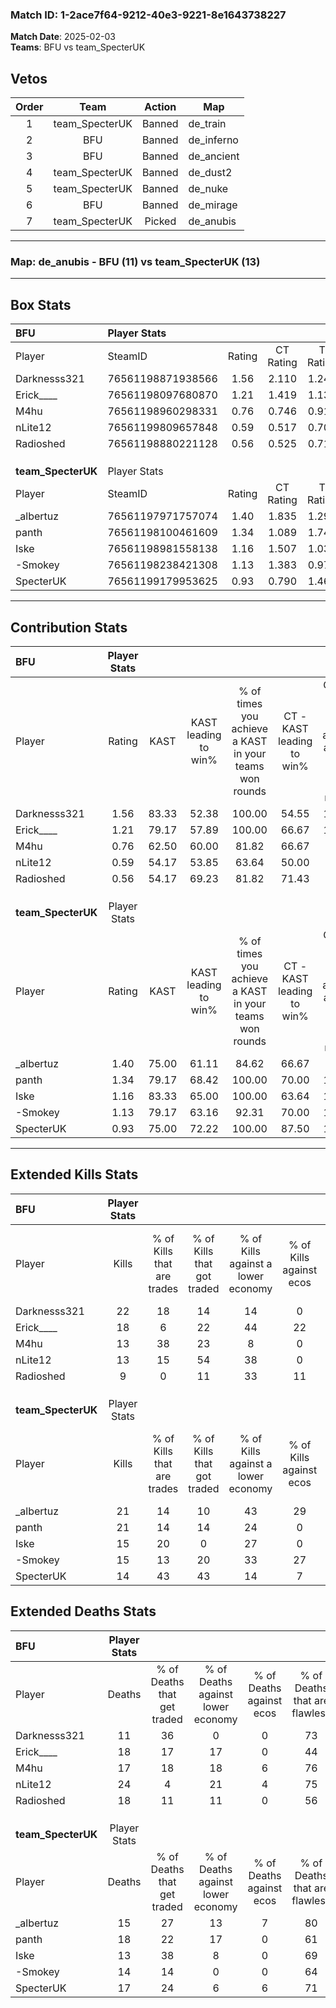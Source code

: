 ### Match ID: 1-2ace7f64-9212-40e3-9221-8e1643738227  
**Match Date**: 2025-02-03  
**Teams**: BFU vs team_SpecterUK  

## Vetos  

| Order | Team | Action | Map |
| :---: | :--: | :----: | --- |
| 1 | team_SpecterUK | Banned | de_train |
| 2 | BFU | Banned | de_inferno |
| 3 | BFU | Banned | de_ancient |
| 4 | team_SpecterUK | Banned | de_dust2 |
| 5 | team_SpecterUK | Banned | de_nuke |
| 6 | BFU | Banned | de_mirage |
| 7 | team_SpecterUK | Picked | de_anubis |

---  

### **Map**: de_anubis - BFU (11) vs team_SpecterUK (13)  
---  

## Box Stats  

| **BFU**            | Player Stats      |        |           |          |       |       |       |         |        |      |     |
| :- | :- | :-: | :-: | :-: | :-: | :-: | :-: | :-: | :-: | :-: | :-: |
| Player             | SteamID           | Rating | CT Rating | T Rating | KAST  |  ADR  | Kills | Assists | Deaths | K/D  | HS% |
| Darknesss321       | 76561198871938566 |  1.56  |   2.110   |  1.245   | 83.33 | 99.9  |  22   |    5    |   11   | 2.00 | 22  |
| Erick____          | 76561198097680870 |  1.21  |   1.419   |  1.133   | 79.17 | 87.5  |  18   |    9    |   18   | 1.00 | 66  |
| M4hu               | 76561198960298331 |  0.76  |   0.746   |  0.912   | 62.50 | 46.7  |  13   |    0    |   17   | 0.76 | 69  |
| nLite12            | 76561199809657848 |  0.59  |   0.517   |  0.709   | 54.17 | 58.2  |  13   |    3    |   24   | 0.54 | 46  |
| Radioshed          | 76561198880221128 |  0.56  |   0.525   |  0.714   | 54.17 | 49.7  |   9   |    5    |   18   | 0.50 | 44  |
|                    |                   |        |           |          |       |       |       |         |        |      |     |
|                    |                   |        |           |          |       |       |       |         |        |      |     |
|                    |                   |        |           |          |       |       |       |         |        |      |     |
| **team_SpecterUK** | Player Stats      |        |           |          |       |       |       |         |        |      |     |
| Player             | SteamID           | Rating | CT Rating | T Rating | KAST  |  ADR  | Kills | Assists | Deaths | K/D  | HS% |
| _albertuz          | 76561197971757074 |  1.40  |   1.835   |  1.297   | 75.00 | 104.3 |  21   |    8    |   15   | 1.40 | 47  |
| panth              | 76561198100461609 |  1.34  |   1.089   |  1.742   | 79.17 | 98.6  |  21   |    6    |   18   | 1.17 | 61  |
| Iske               | 76561198981558138 |  1.16  |   1.507   |  1.037   | 83.33 | 70.2  |  15   |    3    |   13   | 1.15 | 33  |
| -Smokey            | 76561198238421308 |  1.13  |   1.383   |  0.970   | 79.17 | 74.5  |  15   |    6    |   14   | 1.07 | 40  |
| SpecterUK          | 76561199179953625 |  0.93  |   0.790   |  1.460   | 75.00 | 57.8  |  14   |    3    |   17   | 0.82 | 57  |
---  

## Contribution Stats  

| **BFU**            | Player Stats |       |                      |                                                        |                           |                                                             |                          |                                                            |
| :- | :-: | :-: | :-: | :-: | :-: | :-: | :-: | :-: |
| Player             |    Rating    | KAST  | KAST leading to win% | % of times you achieve a KAST in your teams won rounds | CT - KAST leading to win% | CT - % of times you achieve a KAST in your teams won rounds | T - KAST leading to win% | T - % of times you achieve a KAST in your teams won rounds |
| Darknesss321       |     1.56     | 83.33 |        52.38         |                         100.00                         |           54.55           |                           100.00                            |          50.00           |                           100.00                           |
| Erick____          |     1.21     | 79.17 |        57.89         |                         100.00                         |           66.67           |                           100.00                            |          50.00           |                           100.00                           |
| M4hu               |     0.76     | 62.50 |        60.00         |                         81.82                          |           66.67           |                            66.67                            |          55.56           |                           100.00                           |
| nLite12            |     0.59     | 54.17 |        53.85         |                         63.64                          |           50.00           |                            50.00                            |          57.14           |                           80.00                            |
| Radioshed          |     0.56     | 54.17 |        69.23         |                         81.82                          |           71.43           |                            83.33                            |          66.67           |                           80.00                            |
|                    |              |       |                      |                                                        |                           |                                                             |                          |                                                            |
|                    |              |       |                      |                                                        |                           |                                                             |                          |                                                            |
|                    |              |       |                      |                                                        |                           |                                                             |                          |                                                            |
| **team_SpecterUK** | Player Stats |       |                      |                                                        |                           |                                                             |                          |                                                            |
| Player             |    Rating    | KAST  | KAST leading to win% | % of times you achieve a KAST in your teams won rounds | CT - KAST leading to win% | CT - % of times you achieve a KAST in your teams won rounds | T - KAST leading to win% | T - % of times you achieve a KAST in your teams won rounds |
| _albertuz          |     1.40     | 75.00 |        61.11         |                         84.62                          |           66.67           |                            85.71                            |          55.56           |                           83.33                            |
| panth              |     1.34     | 79.17 |        68.42         |                         100.00                         |           70.00           |                           100.00                            |          66.67           |                           100.00                           |
| Iske               |     1.16     | 83.33 |        65.00         |                         100.00                         |           63.64           |                           100.00                            |          66.67           |                           100.00                           |
| -Smokey            |     1.13     | 79.17 |        63.16         |                         92.31                          |           70.00           |                           100.00                            |          55.56           |                           83.33                            |
| SpecterUK          |     0.93     | 75.00 |        72.22         |                         100.00                         |           87.50           |                           100.00                            |          60.00           |                           100.00                           |
---  

## Extended Kills Stats  

| **BFU**            | Player Stats |                            |                            |                                    |                         |                              |                                 |                                       |                    |           |
| :- | :-: | :-: | :-: | :-: | :-: | :-: | :-: | :-: | :-: | :-: |
| Player             |    Kills     | % of Kills that are trades | % of Kills that got traded | % of Kills against a lower economy | % of Kills against ecos | % of Kills that are flawless | % of Kills that are close duels | % of Kills that are assisted by flash | Pistol Round Kills | AWP Kills |
| Darknesss321       |      22      |             18             |             14             |                 14                 |            0            |              68              |                5                |                   0                   |         1          |    16     |
| Erick____          |      18      |             6              |             22             |                 44                 |           22            |              61              |                6                |                   0                   |         1          |     0     |
| M4hu               |      13      |             38             |             23             |                 8                  |            0            |              69              |               15                |                   0                   |         6          |     0     |
| nLite12            |      13      |             15             |             54             |                 38                 |            0            |              62              |                0                |                   0                   |         0          |     0     |
| Radioshed          |      9       |             0              |             11             |                 33                 |           11            |              89              |                0                |                   0                   |         0          |     1     |
|                    |              |                            |                            |                                    |                         |                              |                                 |                                       |                    |           |
|                    |              |                            |                            |                                    |                         |                              |                                 |                                       |                    |           |
|                    |              |                            |                            |                                    |                         |                              |                                 |                                       |                    |           |
| **team_SpecterUK** | Player Stats |                            |                            |                                    |                         |                              |                                 |                                       |                    |           |
| Player             |    Kills     | % of Kills that are trades | % of Kills that got traded | % of Kills against a lower economy | % of Kills against ecos | % of Kills that are flawless | % of Kills that are close duels | % of Kills that are assisted by flash | Pistol Round Kills | AWP Kills |
| _albertuz          |      21      |             14             |             10             |                 43                 |           29            |              71              |                0                |                  10                   |         2          |     0     |
| panth              |      21      |             14             |             14             |                 24                 |            0            |              43              |               10                |                   0                   |         1          |     0     |
| Iske               |      15      |             20             |             0              |                 27                 |            0            |              87              |                0                |                   7                   |         2          |     7     |
| -Smokey            |      15      |             13             |             20             |                 33                 |           27            |              67              |               13                |                   0                   |         1          |     0     |
| SpecterUK          |      14      |             43             |             43             |                 14                 |            7            |              79              |                0                |                   0                   |         1          |     0     |
## Extended Deaths Stats  

| **BFU**            | Player Stats |                             |                                   |                          |                               |                            |                           |               |
| :- | :-: | :-: | :-: | :-: | :-: | :-: | :-: | :-: |
| Player             |    Deaths    | % of Deaths that get traded | % of Deaths against lower economy | % of Deaths against ecos | % of Deaths that are flawless | % of Deaths that are close | % of Deaths while blinded | Deaths to AWP |
| Darknesss321       |      11      |             36              |                 0                 |            0             |              73               |             0              |             0             |       1       |
| Erick____          |      18      |             17              |                17                 |            0             |              44               |             17             |             0             |       0       |
| M4hu               |      17      |             18              |                18                 |            6             |              76               |             0              |             6             |       1       |
| nLite12            |      24      |              4              |                21                 |            4             |              75               |             0              |             4             |       3       |
| Radioshed          |      18      |             11              |                11                 |            0             |              56               |             6              |             6             |       2       |
|                    |              |                             |                                   |                          |                               |                            |                           |               |
|                    |              |                             |                                   |                          |                               |                            |                           |               |
|                    |              |                             |                                   |                          |                               |                            |                           |               |
| **team_SpecterUK** | Player Stats |                             |                                   |                          |                               |                            |                           |               |
| Player             |    Deaths    | % of Deaths that get traded | % of Deaths against lower economy | % of Deaths against ecos | % of Deaths that are flawless | % of Deaths that are close | % of Deaths while blinded | Deaths to AWP |
| _albertuz          |      15      |             27              |                13                 |            7             |              80               |             0              |             0             |       4       |
| panth              |      18      |             22              |                17                 |            0             |              61               |             6              |             0             |       3       |
| Iske               |      13      |             38              |                 8                 |            0             |              69               |             8              |             0             |       3       |
| -Smokey            |      14      |             14              |                 0                 |            0             |              64               |             14             |             0             |       4       |
| SpecterUK          |      17      |             24              |                 6                 |            6             |              71               |             0              |             0             |       3       |
